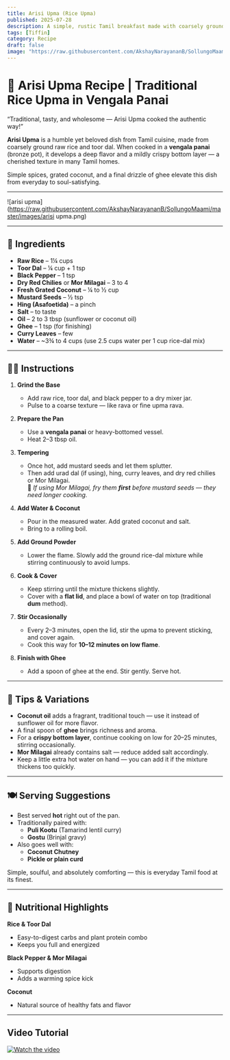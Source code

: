 ```yaml
---
title: Arisi Upma (Rice Upma)  
published: 2025-07-28  
description: A simple, rustic Tamil breakfast made with coarsely ground rice and dal, traditionally cooked in a bronze pot (vengala panai) for unbeatable flavor.  
tags: [Tiffin]  
category: Recipe  
draft: false  
image: "https://raw.githubusercontent.com/AkshayNarayananB/SollungoMaami/master/images/arisiupma.png" 
---   
```


# 🍚 Arisi Upma Recipe | Traditional Rice Upma in Vengala Panai

“Traditional, tasty, and wholesome — Arisi Upma cooked the authentic way!”

**Arisi Upma** is a humble yet beloved dish from Tamil cuisine, made from coarsely ground raw rice and toor dal. When cooked in a **vengala panai** (bronze pot), it develops a deep flavor and a mildly crispy bottom layer — a cherished texture in many Tamil homes.

Simple spices, grated coconut, and a final drizzle of ghee elevate this dish from everyday to soul-satisfying.

---
![arisi upma](https://raw.githubusercontent.com/AkshayNarayananB/SollungoMaami/master/images/arisi upma.png)

---
## 🛒 Ingredients

-  **Raw Rice** – 1¼ cups  
-  **Toor Dal** – ¼ cup + 1 tsp  
-  **Black Pepper** – 1 tsp  
-  **Dry Red Chilies** or **Mor Milagai** – 3 to 4  
-  **Fresh Grated Coconut** – ¼ to ½ cup  
-  **Mustard Seeds** – ½ tsp  
-  **Hing (Asafoetida)** – a pinch  
-  **Salt** – to taste  
-  **Oil** – 2 to 3 tbsp (sunflower or coconut oil)  
-  **Ghee** – 1 tsp (for finishing)  
-  **Curry Leaves** – few  
-  **Water** – ~3¾ to 4 cups (use 2.5 cups water per 1 cup rice-dal mix)

---

## 👩‍🍳 Instructions

1. **Grind the Base**  
   - Add raw rice, toor dal, and black pepper to a dry mixer jar.  
   - Pulse to a coarse texture — like rava or fine upma rava.

2. **Prepare the Pan**  
   - Use a **vengala panai** or heavy-bottomed vessel.  
   - Heat 2–3 tbsp oil.

3. **Tempering**  
   - Once hot, add mustard seeds and let them splutter.  
   - Then add urad dal (if using), hing, curry leaves, and dry red chilies or Mor Milagai.  
   🔸 *If using Mor Milagai, fry them **first** before mustard seeds — they need longer cooking.*

4. **Add Water & Coconut**  
   - Pour in the measured water. Add grated coconut and salt.  
   - Bring to a rolling boil.

5. **Add Ground Powder**  
   - Lower the flame. Slowly add the ground rice-dal mixture while stirring continuously to avoid lumps.

6. **Cook & Cover**  
   - Keep stirring until the mixture thickens slightly.  
   - Cover with a **flat lid**, and place a bowl of water on top (traditional **dum** method).

7. **Stir Occasionally**  
   - Every 2–3 minutes, open the lid, stir the upma to prevent sticking, and cover again.  
   - Cook this way for **10–12 minutes on low flame**.

8. **Finish with Ghee**  
   - Add a spoon of ghee at the end. Stir gently. Serve hot.

---

## 🌟 Tips & Variations

-  **Coconut oil** adds a fragrant, traditional touch — use it instead of sunflower oil for more flavor.  
-  A final spoon of **ghee** brings richness and aroma.  
-  For a **crispy bottom layer**, continue cooking on low for 20–25 minutes, stirring occasionally.  
-  **Mor Milagai** already contains salt — reduce added salt accordingly.  
-  Keep a little extra hot water on hand — you can add it if the mixture thickens too quickly.

---

## 🍽️ Serving Suggestions

- Best served **hot** right out of the pan.  
- Traditionally paired with:
  -  **Puli Kootu** (Tamarind lentil curry)  
  -  **Gostu** (Brinjal gravy)  
- Also goes well with:
  -  **Coconut Chutney**  
  -  **Pickle or plain curd**  

Simple, soulful, and absolutely comforting — this is everyday Tamil food at its finest.

---

## 🥦 Nutritional Highlights

**Rice & Toor Dal**  
- Easy-to-digest carbs and plant protein combo  
- Keeps you full and energized

**Black Pepper & Mor Milagai**  
- Supports digestion  
- Adds a warming spice kick

**Coconut**  
- Natural source of healthy fats and flavor

---


## Video Tutorial

[![Watch the video](https://img.youtube.com/vi/MPDrKq7oIDA/0.jpg)](https://youtu.be/MPDrKq7oIDA?si=9p0md0tD_QDkUPpI)
